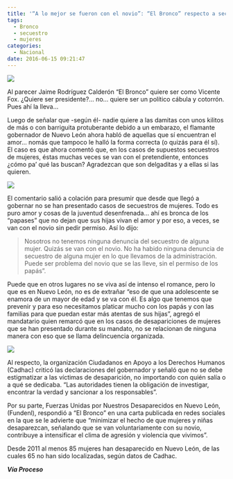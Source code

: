 ```yaml
---
title: '“A lo mejor se fueron con el novio”: “El Bronco” respecto a secuestros de mujeres'
tags:
  - Bronco
  - secuestro
  - mujeres
categories:
  - Nacional 
date: 2016-06-15 09:21:47
---
```

![](https://res.cloudinary.com/pidmx/image/upload/v1466000634/jaime-rodriguez-bronco-860x464_gqttqp.jpg)

Al parecer Jaime Rodríguez Calderón “El Bronco” quiere ser como Vicente Fox. ¿Quiere ser presidente?… no… quiere ser un político cábula y cotorrón. Pues ahí la lleva…

Luego de señalar que -según él- nadie quiere a las damitas con unos kilitos de más o con barriguita protuberante debido a un embarazo, el flamante gobernador de Nuevo León ahora habló de aquellas que sí encuentran el amor… nomás que tampoco le halló la forma correcta (o quizás para él sí). El caso es que ahora comentó que, en los casos de supuestos secuestros de mujeres, éstas muchas veces se van con el pretendiente, entonces ¿cómo pa’ qué las buscan? Agradezcan que son delgaditas y a ellas si las quieren.

![](https://res.cloudinary.com/pidmx/image/upload/v1466000641/el-bronco_tgv6ld.jpg)

El comentario salió a colación para presumir que desde que llegó a gobernar no se han presentado casos de secuestros de mujeres. Todo es puro amor y cosas de la juventud desenfrenada… ahí es bronca de los “papases” que no dejan que sus hijas vivan el amor y por eso, a veces, se van con el novio sin pedir permiso. Así lo dijo:

> Nosotros no tenemos ninguna denuncia del secuestro de alguna mujer. Quizás se van con el novio. No ha habido ninguna denuncia de secuestro de alguna mujer en lo que llevamos de la administración. Puede ser problema del novio que se las lleve, sin el permiso de los papás”.

Puede que en otros lugares no se viva así de intenso el romance, pero lo que es en Nuevo León, no es de extrañar “eso de que una adolescente se enamora de un mayor de edad y se va con él. Es algo que tenemos que prevenir y para eso necesitamos platicar mucho con los papás y con las familias para que puedan estar más atentas de sus hijas”, agregó el mandatario quien remarcó que en los casos de desapariciones de mujeres que se han presentado durante su mandato, no se relacionan de ninguna manera con eso que se llama delincuencia organizada.

![](https://res.cloudinary.com/pidmx/image/upload/v1466000650/bronco-nuevo-leon_qc5p4x.png)

Al respecto, la organización Ciudadanos en Apoyo a los Derechos Humanos (Cadhac) criticó las declaraciones del gobernador y señaló que no se debe estigmatizar a las víctimas de desaparición, no importando con quién salía o a qué se dedicaba. “Las autoridades tienen la obligación de investigar, encontrar la verdad y sancionar a los responsables”.

Por su parte, Fuerzas Unidas por Nuestros Desaparecidos en Nuevo León, (Fundenl), respondió a “El Bronco” en una carta publicada en redes sociales en la que se le advierte que “minimizar el hecho de que mujeres y niñas desaparezcan, señalando que se van voluntariamente con su novio, contribuye a intensificar el clima de agresión y violencia que vivimos”.

Desde 2011 al menos 85 mujeres han desaparecido en Nuevo León, de las cuales 65 no han sido localizadas, según datos de Cadhac.

***Vía Proceso***
